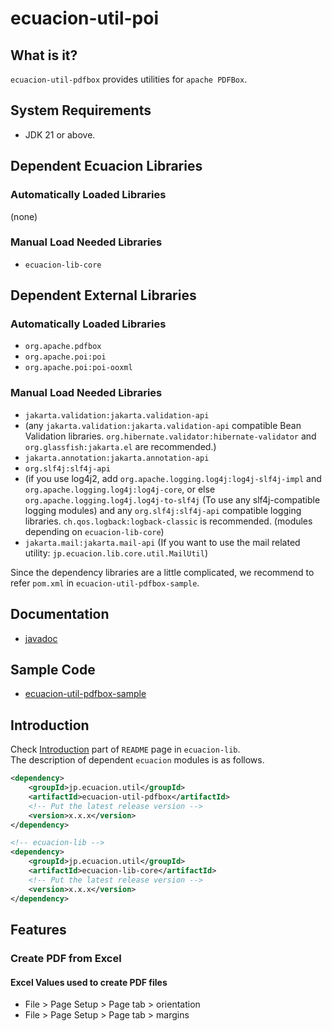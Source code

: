 # ecuacion-util-poi

## What is it?

`ecuacion-util-pdfbox` provides utilities for `apache PDFBox`.  

## System Requirements

- JDK 21 or above.

## Dependent Ecuacion Libraries

### Automatically Loaded Libraries

(none)

### Manual Load Needed Libraries

- `ecuacion-lib-core`

## Dependent External Libraries

### Automatically Loaded Libraries

- `org.apache.pdfbox`
- `org.apache.poi:poi`
- `org.apache.poi:poi-ooxml`

### Manual Load Needed Libraries

- `jakarta.validation:jakarta.validation-api`
- (any `jakarta.validation:jakarta.validation-api` compatible Bean Validation libraries. `org.hibernate.validator:hibernate-validator` and `org.glassfish:jakarta.el` are recommended.)
- `jakarta.annotation:jakarta.annotation-api`
- `org.slf4j:slf4j-api`
- (if you use log4j2, add `org.apache.logging.log4j:log4j-slf4j-impl` and `org.apache.logging.log4j:log4j-core`,
   or else `org.apache.logging.log4j.log4j-to-slf4j` (To use any slf4j-compatible logging modules) and any `org.slf4j:slf4j-api` compatible logging libraries. `ch.qos.logback:logback-classic` is recommended.
(modules depending on `ecuacion-lib-core`)
- `jakarta.mail:jakarta.mail-api` (If you want to use the mail related utility: `jp.ecuacion.lib.core.util.MailUtil`)

Since the dependency libraries are a little complicated, we recommend to refer `pom.xml` in `ecuacion-util-pdfbox-sample`. 

## Documentation

- [javadoc](https://javadoc.ecuacion.jp/apidocs/ecuacion-util-pdfbox/)

## Sample Code

- [ecuacion-util-pdfbox-sample](https://github.com/ecuacion-jp/ecuacion-utils/tree/main/ecuacion-util-pdfbox-sample)

## Introduction

Check [Introduction](https://github.com/ecuacion-jp/ecuacion-lib) part of `README` page in `ecuacion-lib`.  
The description of dependent `ecuacion` modules is as follows.

```xml
<dependency>
    <groupId>jp.ecuacion.util</groupId>
    <artifactId>ecuacion-util-pdfbox</artifactId>
    <!-- Put the latest release version -->
    <version>x.x.x</version>
</dependency>

<!-- ecuacion-lib -->
<dependency>
    <groupId>jp.ecuacion.util</groupId>
    <artifactId>ecuacion-lib-core</artifactId>
    <!-- Put the latest release version -->
    <version>x.x.x</version>
</dependency>
```

## Features

### Create PDF from Excel

#### Excel Values used to create PDF files

- File > Page Setup > Page tab > orientation
- File > Page Setup > Page tab > margins
